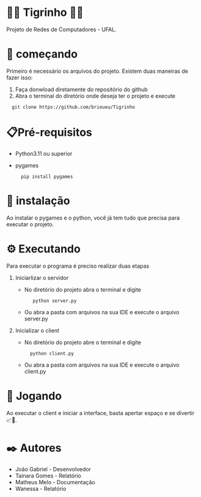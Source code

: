 #  💸🐯 Tigrinho 🐯💸

Projeto de Redes de Computadores - UFAL.


# 🚀 começando 

Primeiro é necessário os arquivos do projeto. Existem duas maneiras de fazer isso:

  1. Faça donwload diretamente do repositório do github
  2. Abra o terminal do diretório onde deseja ter o projeto e execute 

``` 
  git clone https://github.com/brieueu/Tigrinho
```

# 📋Pré-requisitos 

* Python3.11 ou superior
* pygames
  
  ```
    pip install pygames
  ```
  
# 🔧 instalação 

  Ao instalar o pygames e o python, você já tem tudo que precisa para executar o projeto.

# ⚙️ Executando 

  Para executar o programa é preciso realizar duas etapas

1. Iniciarlizar o servidor
   
   * No diretório do projeto abra o terminal e digite
     
     ```
        python server.py
  
   * Ou abra a pasta com arquivos na sua IDE e execute o arquivo server.py
          
3. Inicializar o client
   
   * No diretório do projeto abre o terminal e digite
     
     ```
       python client.py
     ```
     
   * Ou abra a pasta com arquivos na sua IDE e execute o arquivo client.py

# 🎰 Jogando

   Ao executar o client e iniciar a interface, basta apertar espaço e se divertir 📈💸.
   
# ✒️ Autores

  * João Gabriel - Desenvolvedor 
  * Tainara Gomes - Relatório
  * Matheus Melo - Documentação
  * Wanessa - Relatório 
